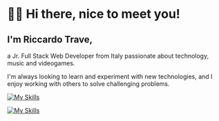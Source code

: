 # 👋🏻 Hi there, nice to meet you!
## I'm Riccardo Trave,
a Jr. Full Stack Web Developer from Italy passionate about technology, music and videogames.

I'm always looking to learn and experiment with new technologies, and I enjoy working with others to solve challenging problems.



[![My Skills](https://skillicons.dev/icons?i=vscode,postman,figma)](https://skillicons.dev)

[![My Skills](https://skillicons.dev/icons?i=html,css,sass,bootstrap,js,vue,vite,php,laravel,mysql,jqery)](https://skillicons.dev)




